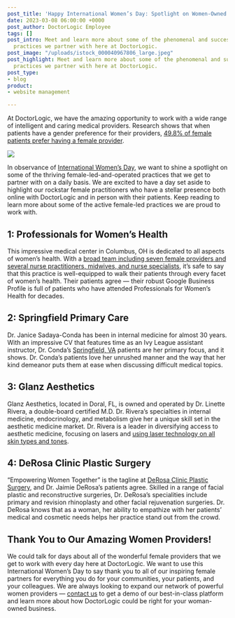 ```yaml
---
post_title: 'Happy International Women’s Day: Spotlight on Women-Owned Practices'
date: 2023-03-08 06:00:00 +0000
post_author: DoctorLogic Employee
tags: []
post_intro: Meet and learn more about some of the phenomenal and successful female-led
  practices we partner with here at DoctorLogic.
post_image: "/uploads/istock_000040967806_large.jpeg"
post_highlight: Meet and learn more about some of the phenomenal and successful female-led
  practices we partner with here at DoctorLogic.
post_type:
- blog
product:
- website management

---
```

At DoctorLogic, we have the amazing opportunity to work with a wide range of intelligent and caring medical providers. Research shows that when patients have a gender preference for their providers, [49.8% of female patients prefer having a female provider](https://www.researchgate.net/publication/327864525_Does_physicians'_gender_has_any_influence_on_patients'_choice_of_their_treating_physicians#:\~:text=The%20majority%20of%20participants%20had,discussing%20family%20and%20psychological%20problems.).

![](/uploads/shutterstock_536023099.jpeg)

In observance of [International Women’s Day](https://www.internationalwomensday.com/), we want to shine a spotlight on some of the thriving female-led-and-operated practices that we get to partner with on a daily basis. We are excited to have a day set aside to highlight our rockstar female practitioners who have a stellar presence both online with DoctorLogic and in person with their patients. Keep reading to learn more about some of the active female-led practices we are proud to work with.

## 1: Professionals for Women’s Health

This impressive medical center in Columbus, OH is dedicated to all aspects of women’s health. With a [broad team including seven female providers and several nurse practitioners, midwives, and nurse specialists](https://pwhealth.com/providers), it’s safe to say that this practice is well-equipped to walk their patients through every facet of women’s health. Their patients agree — their robust Google Business Profile is full of patients who have attended Professionals for Women’s Health for decades.

## 2: Springfield Primary Care

Dr. Janice Sadaya-Conda has been in internal medicine for almost 30 years. With an impressive CV that features time as an Ivy League assistant instructor, Dr. Conda’s [Springfield, VA](https://springfieldprimarycare.com/) patients are her primary focus, and it shows. Dr. Conda’s patients love her unrushed manner and the way that her kind demeanor puts them at ease when discussing difficult medical topics.

## 3: Glanz Aesthetics

Glanz Aesthetics, located in Doral, FL, is owned and operated by Dr. Linette Rivera, a double-board certified M.D. Dr. Rivera’s specialties in internal medicine, endocrinology, and metabolism give her a unique skill set in the aesthetic medicine market. Dr. Rivera is a leader in diversifying access to aesthetic medicine, focusing on lasers and [using laser technology on all skin types and tones](https://glanzaesthetics.com/dr-linette-rivera).

## 4: DeRosa Clinic Plastic Surgery

“Empowering Women Together” is the tagline at [DeRosa Clinic Plastic Surgery](https://derosaclinicplasticsurgery.com/), and Dr. Jaimie DeRosa’s patients agree. Skilled in a range of facial plastic and reconstructive surgeries, Dr. DeRosa’s specialities include primary and revision rhinoplasty and other facial rejuvenation surgeries. Dr. DeRosa knows that as a woman, her ability to empathize with her patients’ medical and cosmetic needs helps her practice stand out from the crowd.

## Thank You to Our Amazing Women Providers!

We could talk for days about all of the wonderful female providers that we get to work with every day here at DoctorLogic. We want to use this International Women’s Day to say thank you to all of our inspiring female partners for everything you do for your communities, your patients, and your colleagues. We are always looking to expand our network of powerful women providers — [contact us](https://growth.doctorlogic.com/get-a-demo) to get a demo of our best-in-class platform and learn more about how DoctorLogic could be right for your woman-owned business.
